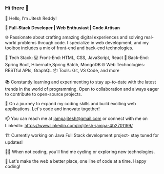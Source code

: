 ### Hi there 👋
👋 Hello, I'm Jitesh Reddy!

🚀 **Full-Stack Developer | Web Enthusiast | Code Artisan**

🌐 Passionate about crafting amazing digital experiences and solving real-world problems through code. I specialize in web development, and my toolbox includes a mix of front-end and back-end technologies.

🔨 Tech Stack:
💻 Front-End: HTML, CSS, JavaScript, React
🔌 Back-End: Spring Boot, Hibernate,Spring Batch, MongoDB
🌐 Web Technologies: RESTful APIs, GraphQL
📦 Tools: Git, VS Code, and more

📚 Constantly learning and experimenting to stay up-to-date with the latest trends in the world of programming. Open to collaboration and always eager to contribute to open-source projects.

🌱 On a journey to expand my coding skills and build exciting web applications. Let's code and innovate together!

📫 You can reach me at jampajitesh@gmail.com or connect with me on LinkedIn: https://www.linkedin.com/in/jitesh-jampa-4b2701199/

🏗️ Currently working on Java Full Stack development project- stay tuned for updates!

🚴‍♂️ When not coding, you'll find me cycling or exploring new technologies.

🌟 Let's make the web a better place, one line of code at a time. Happy coding!
